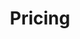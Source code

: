 ---
title: "Pricing"
draft: false
layout: membership

# pricing section

heading: "Package Pricing"

pricing: 
  - name: "Standard Pack"
    sign: "$"
    digit: "12"
    month: "per month"
    icon1: "ti-check"
    text1: "Training overview"
    text_font1: "text-black font-weight-bold"
    text_color1: "text-color"
    text_white1: "text-white"
    icon2: "ti-check"
    text2: "Foundation Training"  
    text_font2: "text-black font-weight-bold"  
    text_color2: "text-color"
    text_white2: "text-white"
    icon3: "ti-close"
    text3: "Begineers Classes"
    icon4: "ti-close"  
    text4: "Olympic weighlifting"
    icon5: "ti-close"  
    text5: "Personal Training"
    button: "Buy Now"
    disp_none: "d-none"
    btn_design: "btn-solid-border text-black"
    btn_design2: "btn-solid-border text-white"

  - name: "Pro Pack"
    sign: "$"
    digit: "29"
    month: "per month"
    icon1: "ti-check"
    text1: "Training overview"
    text_font1: "text-black font-weight-bold"
    text_color1: "text-color"
    text_white1: "text-white"
    icon2: "ti-check"
    text2: "Foundation Training"
    text_font2: "text-black font-weight-bold"
    text_color2: "text-color"
    text_white2: "text-white"
    icon3: "ti-check"
    text3: "Begineers Classes"
    text_font3: "text-black font-weight-bold"
    text_color3: "text-color"
    text_white3: "text-white"
    icon4: "ti-close"  
    text4: "Olympic weighlifting"
    icon5: "ti-close"  
    text5: "Personal Training"
    button: "Buy Now"
    btn_design: "btn-main"

  - name: "Gold Pack"
    sign: "$"
    digit: "39"
    month: "per month"
    icon1: "ti-check"
    text1: "Training overview"
    text_font1: "text-black font-weight-bold"
    text_color1: "text-color"
    text_white1: "text-white"
    icon2: "ti-check"
    text2: "Foundation Training"
    text_font2: "text-black font-weight-bold"
    text_color2: "text-color"
    text_white2: "text-white"
    icon3: "ti-check"
    text3: "Begineers Classes"
    text_font3: "text-black font-weight-bold"
    text_color3: "text-color"
    text_white3: "text-white"
    icon4: "ti-check"  
    text4: "Olympic weighlifting"
    text_font4: "text-black font-weight-bold"
    text_color4: "text-color"
    text_white4: "text-white"
    icon5: "ti-check"  
    text5: "Personal Training"
    text_font5: "text-black font-weight-bold"
    text_color5: "text-color"
    text_white5: "text-white"
    button: "Buy Now"
    disp_none: "d-none"
    btn_design: "btn-solid-border text-black"
    btn_design2: "btn-solid-border text-white"

---